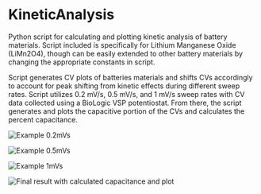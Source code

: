 # KineticAnalysis
Python script for calculating and plotting kinetic analysis of battery materials. Script included is specifically for Lithium Manganese Oxide (LiMn2O4), though can be easily extended to other battery materials by changing the appropriate constants in script.

Script generates CV plots of batteries materials and shifts CVs accordingly to account for peak shifting from kinetic effects during different sweep rates. Script utilizes 0.2 mV/s, 0.5 mV/s, and 1 mV/s sweep rates with CV data collected using a BioLogic VSP potentiostat. From there, the script generates and plots the capacitive portion of the CVs and calculates the percent capacitance.

![Example 0.2mVs](https://user-images.githubusercontent.com/17757035/29955644-ef518d1a-8e95-11e7-93d0-3f98f26978d3.PNG)

![Example 0.5mVs](https://user-images.githubusercontent.com/17757035/29955643-ef4ea974-8e95-11e7-905c-9315b90bd436.PNG)

![Example 1mVs](https://user-images.githubusercontent.com/17757035/29955642-ef4cbce0-8e95-11e7-9016-22a4f4f16be1.PNG)

![Final result with calculated capacitance and plot](https://user-images.githubusercontent.com/17757035/29955645-ef54c5fc-8e95-11e7-8d5f-c1714f4d59ae.PNG)